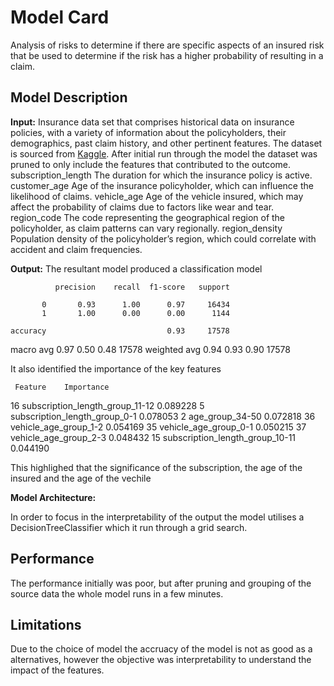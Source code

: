 # Model Card
Analysis of risks to determine if there are specific aspects of an insured risk that be used to determine if the risk has a higher probability of resulting in a claim.

## Model Description

**Input:** Insurance data set that comprises historical data on insurance policies, with a variety of information about the policyholders, their demographics, past claim history, and other pertinent features. The dataset is sourced from [Kaggle](https://www.kaggle.com/datasets/litvinenko630/insurance-claims). After initial run through the model the dataset was pruned to only include the features that contributed to the outcome.
subscription_length The duration for which the insurance policy is active.
customer_age    Age of the insurance policyholder, which can influence the likelihood of claims.
vehicle_age Age of the vehicle insured, which may affect the probability of claims due to factors like wear and tear.
region_code The code representing the geographical region of the policyholder, as claim patterns can vary regionally.
region_density  Population density of the policyholder’s region, which could correlate with accident and claim frequencies.

**Output:** The resultant model produced a classification model

              precision    recall  f1-score   support

           0       0.93      1.00      0.97     16434
           1       1.00      0.00      0.00      1144

    accuracy                           0.93     17578
   macro avg       0.97      0.50      0.48     17578
weighted avg       0.94      0.93      0.90     17578

It also identified the importance of the key features

     Feature	Importance

16      subscription_length_group_11-12   0.089228
 5      subscription_length_group_0-1     0.078053
 2      age_group_34-50                   0.072818
36      vehicle_age_group_1-2	            0.054169
35      vehicle_age_group_0-1	            0.050215
37      vehicle_age_group_2-3	            0.048432
15      subscription_length_group_10-11   0.044190


This highlighed that the significance of the subscription, the age of the insured and the age of the vechile

**Model Architecture:** 

In order to focus in the interpretability of the output the model utilises a DecisionTreeClassifier which it run through a grid search.

## Performance

The performance initially was poor, but after pruning and grouping of the source data the whole model runs in a few minutes.

## Limitations

Due to the choice of model the accruacy of the model is not as good as a alternatives, however the objective was interpretability to understand the impact of the features.
